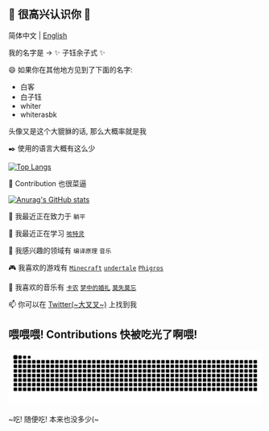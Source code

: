## 👋 很高兴认识你 👋

简体中文 | [English](https://github.com/whiterasbk/whiterasbk) 

我的名字是 -> ✨ 子钰余子式 ✨

😄 如果你在其他地方见到了下面的名字: 
 
 - 白客
 - 白子钰
 - whiter
 - whiterasbk

头像又是这个大貔貅的话, 那么大概率就是我

✒️ 使用的语言大概有这么少

[![Top Langs](https://github-readme-stats.vercel.app/api/top-langs/?username=whiterasbk&layout=compact&hide=HTML,CSS,Less)](https://github.com/anuraghazra/github-readme-stats)

🚩 Contribution 也很菜逼

[![Anurag's GitHub stats](https://github-readme-stats.vercel.app/api?username=whiterasbk&show_icons=true)](https://github.com/anuraghazra/github-readme-stats)

🔭 我最近正在致力于 `躺平`

🌱 我最近正在学习 [`咳特灵`](https://kotlinlang.org)

💝 我感兴趣的领域有 `编译原理` `音乐`

🎮 我喜欢的游戏有 [`Minecraft`](https://www.minecraft.net/) [`undertale`](https://undertale.com/) [`Phigros`](https://play.google.com/store/apps/details?id=com.PigeonGames.Phigros)

🎼 我喜欢的音乐有 [`卡农`](https://www.youtube.com/watch?v=Ptk_1Dc2iPY) [`梦中的婚礼`](https://www.youtube.com/watch?v=FoCG-WNsZio) [`莫失莫忘`](https://www.youtube.com/watch?v=xTRVZbHjmbc)

📫 你可以在 [Twitter(~大叉叉~)](https://twitter.com/whiterasbk) 上找到我


## 喂喂喂! Contributions 快被吃光了啊喂!

![](https://github.com/whiterasbk/whiterasbk/blob/snake-output/github-contribution-grid-snake.svg)

~吃! 随便吃! 本来也没多少(~

<!--
**whiterasbk/whiterasbk** is a ✨ _special_ ✨ repository because its `README.md` (this file) appears on your GitHub profile.

Here are some ideas to get you started:

- 🔭 I’m currently working on ...
- 🌱 I’m currently learning ...
- 👯 I’m looking to collaborate on ...
- 🤔 I’m looking for help with ...
- 💬 Ask me about ...
- 📫 How to reach me: ...
- 😄 Pronouns: ...
- ⚡ Fun fact: ...
-->

